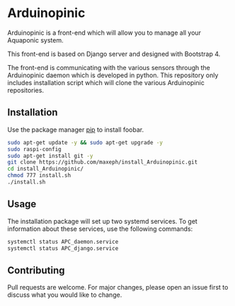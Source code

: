 # Arduinopinic

Arduinopinic is a front-end which will allow you to manage all your Aquaponic system.

This front-end is based on Django server and designed with Bootstrap 4.

The front-end is communicating with the various sensors through the Arduinopinic daemon which is developed in python. This repository only includes installation script which will clone the various Arduinopinic repositories.

## Installation

Use the package manager [pip](https://pip.pypa.io/en/stable/) to install foobar.

```bash
sudo apt-get update -y && sudo apt-get upgrade -y
sudo raspi-config
sudo apt-get install git -y
git clone https://github.com/maxeph/install_Arduinopinic.git
cd install_Arduinopinic/
chmod 777 install.sh
./install.sh
```

## Usage

The installation package will set up two systemd services. To get information about these services, use the following commands:
```bash
systemctl status APC_daemon.service
systemctl status APC_django.service
```

## Contributing
Pull requests are welcome. For major changes, please open an issue first to discuss what you would like to change.
